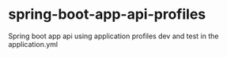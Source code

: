 # spring-boot-app-api-profiles
Spring boot app api using application profiles dev and test in the application.yml
